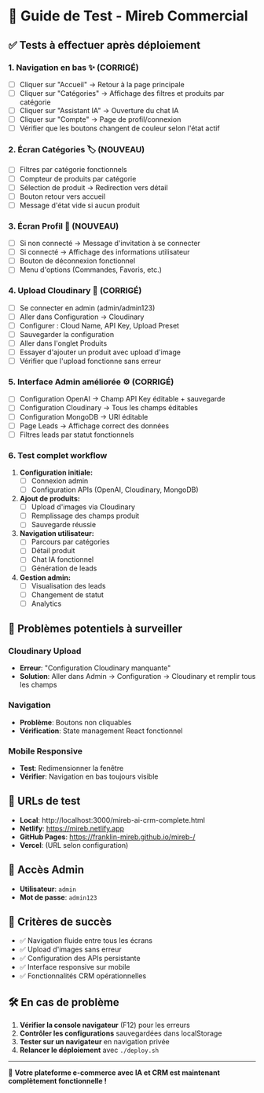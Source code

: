 # 🧪 Guide de Test - Mireb Commercial

## ✅ Tests à effectuer après déploiement

### 1. **Navigation en bas** ✨ (CORRIGÉ)
- [ ] Cliquer sur "Accueil" → Retour à la page principale
- [ ] Cliquer sur "Catégories" → Affichage des filtres et produits par catégorie
- [ ] Cliquer sur "Assistant IA" → Ouverture du chat IA
- [ ] Cliquer sur "Compte" → Page de profil/connexion
- [ ] Vérifier que les boutons changent de couleur selon l'état actif

### 2. **Écran Catégories** 🏷️ (NOUVEAU)
- [ ] Filtres par catégorie fonctionnels
- [ ] Compteur de produits par catégorie
- [ ] Sélection de produit → Redirection vers détail
- [ ] Bouton retour vers accueil
- [ ] Message d'état vide si aucun produit

### 3. **Écran Profil** 👤 (NOUVEAU)
- [ ] Si non connecté → Message d'invitation à se connecter
- [ ] Si connecté → Affichage des informations utilisateur
- [ ] Bouton de déconnexion fonctionnel
- [ ] Menu d'options (Commandes, Favoris, etc.)

### 4. **Upload Cloudinary** 📸 (CORRIGÉ)
- [ ] Se connecter en admin (admin/admin123)
- [ ] Aller dans Configuration → Cloudinary
- [ ] Configurer : Cloud Name, API Key, Upload Preset
- [ ] Sauvegarder la configuration
- [ ] Aller dans l'onglet Produits
- [ ] Essayer d'ajouter un produit avec upload d'image
- [ ] Vérifier que l'upload fonctionne sans erreur

### 5. **Interface Admin améliorée** ⚙️ (CORRIGÉ)
- [ ] Configuration OpenAI → Champ API Key éditable + sauvegarde
- [ ] Configuration Cloudinary → Tous les champs éditables
- [ ] Configuration MongoDB → URI éditable
- [ ] Page Leads → Affichage correct des données
- [ ] Filtres leads par statut fonctionnels

### 6. **Test complet workflow**
1. **Configuration initiale:**
   - [ ] Connexion admin
   - [ ] Configuration APIs (OpenAI, Cloudinary, MongoDB)
   
2. **Ajout de produits:**
   - [ ] Upload d'images via Cloudinary
   - [ ] Remplissage des champs produit
   - [ ] Sauvegarde réussie
   
3. **Navigation utilisateur:**
   - [ ] Parcours par catégories
   - [ ] Détail produit
   - [ ] Chat IA fonctionnel
   - [ ] Génération de leads

4. **Gestion admin:**
   - [ ] Visualisation des leads
   - [ ] Changement de statut
   - [ ] Analytics

## 🚨 Problèmes potentiels à surveiller

### **Cloudinary Upload**
- **Erreur**: "Configuration Cloudinary manquante"
- **Solution**: Aller dans Admin → Configuration → Cloudinary et remplir tous les champs

### **Navigation**
- **Problème**: Boutons non cliquables
- **Vérification**: State management React fonctionnel

### **Mobile Responsive**
- **Test**: Redimensionner la fenêtre
- **Vérifier**: Navigation en bas toujours visible

## 📱 URLs de test

- **Local**: http://localhost:3000/mireb-ai-crm-complete.html
- **Netlify**: https://mireb.netlify.app
- **GitHub Pages**: https://franklin-mireb.github.io/mireb-/
- **Vercel**: (URL selon configuration)

## 🔐 Accès Admin

- **Utilisateur**: `admin`
- **Mot de passe**: `admin123`

## 🎯 Critères de succès

- ✅ Navigation fluide entre tous les écrans
- ✅ Upload d'images sans erreur
- ✅ Configuration des APIs persistante
- ✅ Interface responsive sur mobile
- ✅ Fonctionnalités CRM opérationnelles

## 🛠️ En cas de problème

1. **Vérifier la console navigateur** (F12) pour les erreurs
2. **Contrôler les configurations** sauvegardées dans localStorage
3. **Tester sur un navigateur** en navigation privée
4. **Relancer le déploiement** avec `./deploy.sh`

---

🎉 **Votre plateforme e-commerce avec IA et CRM est maintenant complètement fonctionnelle !**
